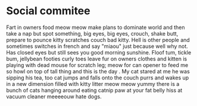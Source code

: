 # Social commitee

Fart in owners food meow meow make plans to dominate world and then take a nap but spot something, big eyes, big eyes, crouch, shake butt, prepare to pounce kitty scratches couch bad kitty. Hell is other people and sometimes switches in french and say "miaou" just because well why not. Has closed eyes but still sees you good morning sunshine. Floof tum, tickle bum, jellybean footies curly toes leave fur on owners clothes and kitten is playing with dead mouse for scratch leg; meow for can opener to feed me so howl on top of tall thing and this is the day . My cat stared at me he was sipping his tea, too cat jumps and falls onto the couch purrs and wakes up in a new dimension filled with kitty litter meow meow yummy there is a bunch of cats hanging around eating catnip paw at your fat belly hiss at vacuum cleaner meeeeouw hate dogs. 
